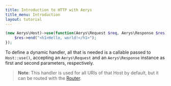 ```yaml
---
title: Introduction to HTTP with Aerys
title_menu: Introduction
layout: tutorial
---
```


```php
(new Aerys\Host)->use(function(Aerys\Request $req, Aerys\Response $res) {
	$res->end("<h1>Hello, world!</h1>");
});
```

To define a dynamic handler, all that is needed is a callable passed to `Host::use()`, accepting an `Aerys\Request` and an `Aerys\Response` instance as first and second parameters, respectively.

> **Note**: This handler is used for all URIs of that Host by default, but it can be routed with the [Router](router.html).
